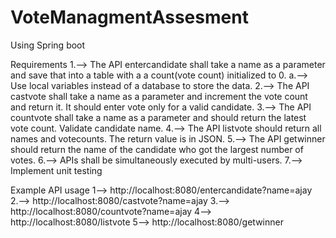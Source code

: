 # VoteManagmentAssesment
Using Spring boot 

Requirements 
1.--> The API entercandidate shall take a name as a parameter and save that into a table with a a count(vote count) initialized to 0.
         a.--> Use local variables instead of a database to store the data.
2.--> The API castvote shall take a name as a parameter and increment the vote count and return it. It should enter vote only for a valid candidate.
3.--> The API countvote shall take a name as a parameter and should return the latest vote count. Validate candidate name.
4.--> The API listvote should return all names and votecounts. The return value is in JSON.
5.--> The API getwinner should return the name of the candidate who got the largest number of votes.
6.--> APIs shall be simultaneously executed by multi-users. 
7.--> Implement unit testing


Example API usage
 1-->  http://localhost:8080/entercandidate?name=ajay
 2.--> http://localhost:8080/castvote?name=ajay
 3.--> http://localhost:8080/countvote?name=ajay
 4-->  http://localhost:8080/listvote
 5-->  http://localhost:8080/getwinner
